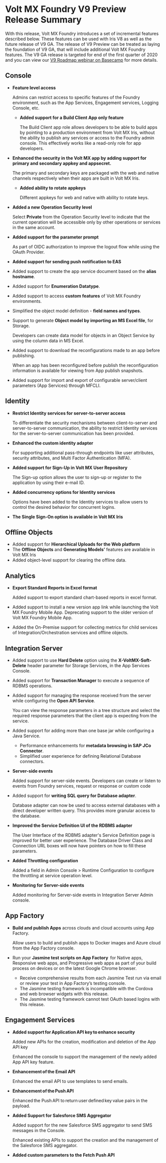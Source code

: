                           

Volt MX  Foundry V9 Preview Release Summary
======================================

With this release, Volt MX Foundry introduces a set of incremental features described below. These features can be used with Iris V8 as well as the future release of V9 GA. The release of V9 Preview can be treated as laying the foundation of V9 GA, that will include additional Volt MX Foundry features. The V9 GA release is targeted for end of the first quarter of 2020 and you can view our [V9 Roadmap webinar on Basecamp](https://support.hcltechsw.com/csm) for more details.

Console
-------

*   **Feature level access**
    
    Admins can restrict access to specific features of the Foundry environment, such as the App Services, Engagement services, Logging Console, etc.
    
    *   **Added support for a Build Client App only feature**
        
        The Build Client app role allows developers to be able to build apps by pointing to a production environment from Volt MX Iris, without the ability to publish any services or access to the Foundry admin console. This effectively works like a read-only role for app developers.
        
*   **Enhanced the security in the Volt MX app by adding support for primary and secondary appkey and appsecret.**
    
    The primary and secondary keys are packaged with the web and native channels respectively when their apps are built in Volt MX Iris.
    
    *   **Added ability to rotate appkeys**
        
        Different appkeys for web and native with ability to rotate keys.
        
*   **Added a new Operation Security level**
    
    Select **Private** from the Operation Security level to indicate that the current operation will be accessible only by other operations or services in the same account.
    
*   **Added support for the parameter prompt**
    
    As part of OIDC authorization to improve the logout flow while using the OAuth Provider.
    
*   **Added support for sending push notification to EAS**
*   Added support to create the app service document based on the **alias hostname**.
*   Added support for **Enumeration Datatype**.
*   Added support to access **custom features** of Volt MX Foundry environments.
*   Simplified the object model definition - **field names and types**.
*   Support to generate **Object model by importing an MS Excel file**, for Storage.
    
    Developers can create data model for objects in an Object Service by using the column data in MS Excel.
    
*   Added support to download the reconfigurations made to an app before publishing.
    
    When an app has been reconfigured before publish the reconfiguration information is available for viewing from App publish snapshots.
    
*   Added support for import and export of configurable server/client parameters (App Services) through MFCLI.

Identity
--------

*   **Restrict Identity services for server-to-server access**
    
    To differentiate the security mechanisms between client-to-server and server-to-server communication, the ability to restrict Identity services for the server-to-server communication has been provided.
    
*   **Enhanced the custom identity adapter**
    
    For supporting additional pass-through endpoints like user attributes, security attributes, and Multi Factor Authentication (MFA).
    
*   **Added support for Sign-Up in Volt MX User Repository**
    
    The Sign-up option allows the user to sign-up or register to the application by using their e-mail ID.
    
*   **Added concurrency options for Identity services**
    
    Options have been added to the Identity services to allow users to control the desired behavior for concurrent logins.
    
*   **The Single Sign-On option is available in Volt MX Iris**

Offline Objects
---------------

*   Added support for **Hierarchical Uploads for the Web platform**
*   The **Offline Objects** and **Generating Models’** features are available in Volt MX Iris
*   Added object-level support for clearing the offline data.  
    

Analytics
---------

*   **Export Standard Reports in Excel format**
    
    Added support to export standard chart-based reports in excel format.
    
*   Added support to install a new version app link while launching the Volt MX Foundry Mobile App. Deprecating support to the older version of Volt MX Foundry Mobile App.
*   Added the On-Premise support for collecting metrics for child services of Integration/Orchestration services and offline objects.

Integration Server
------------------

*   Added support to use **Hard Delete** option using the **X-VoltMX-Soft-Delete** header parameter for Storage Services, in the App Services Console.
*   Added support for **Transaction Manager** to execute a sequence of RDBMS operations.
*   Added support for managing the response received from the server while configuring the **Open API Service**.
    
    You can view the response parameters in a tree structure and select the required response parameters that the client app is expecting from the service.
    
*   Added support for adding more than one base jar while configuring a Java Service.
    *   Performance enhancements for **metadata browsing in SAP JCo Connector**.
    *   Simplified user experience for defining Relational Database connectors.
*   **Server-side events**
    
    Added support for server-side events. Developers can create or listen to events from Foundry services, request or response or custom code
    
*   Added support for **writing SQL query for Database adapter**.
    
    Database adapter can now be used to access external databases with a direct developer written query. This provides more granular access to the database.
    
*   **Improved the Service Definition UI of the RDBMS adapter**
    
    The User Interface of the RDBMS adapter's Service Definition page is improved for better user experience. The Database Driver Class and Connection URL boxes will now have pointers on how to fill these parameters.
    
*   **Added Throttling configuration**
    
    Added a field in Admin Console > Runtime Configuration to configure the throttling at service operation level.
    
*   **Monitoring for Server-side events**
    
    Added monitoring for Server-side events in Integration Server Admin console.
    

App Factory
-----------

*   **Build and publish Apps** across clouds and cloud accounts using App Factory.
    
    Allow users to build and publish apps to Docker images and Azure cloud from the App Factory console.
    
*   Run your **Jasmine test scripts on App Factory**  for Native apps, Responsive web apps, and Progressive web apps as part of your build process on devices or on the latest Google Chrome browser.
    *   Receive comprehensive results from each Jasmine Test run via email or review your test in App Factory’s testing console.
    *   The Jasmine testing framework is incompatible with the Cordova and web browser widgets with this release.
    *   The Jasmine testing framework cannot test OAuth based logins with this release.

Engagement Services
-------------------

*   **Added support for Application API key to enhance security**
    
    Added new APIs for the creation, modification and deletion of the App API key
    
    Enhanced the console to support the management of the newly added App API key feature.
    
*   **Enhancement of the Email API**
    
    Enhanced the email API to use templates to send emails.
    
*   **Enhancement of the Push API**
    
    Enhanced the Push API to return user defined key value pairs in the payload.
    
*   **Added Support for Salesforce SMS Aggregator**
    
    Added support for the new Salesforce SMS aggregator to send SMS messages in the Console.
    
    Enhanced existing APIs to support the creation and the management of the Salesforce SMS aggregator.
    
*   **Added custom parameters to the Fetch Push API**
